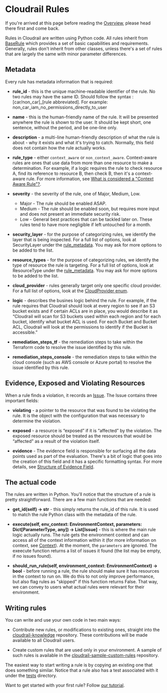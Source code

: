 # Cloudrail Rules

If you're arrived at this page before reading the [Overview](../README.md), please head there first and come back.

Rules in Cloudrail are written using Python code. All rules inherit from [BaseRule](https://github.com/indeni/cloudrail-knowledge/tree/main/cloudrail/knowledge/rules/base_rule.py)
which provides a set of basic capabilities and requirements. Generally, rules don't inherit
from other classes, unless there's a set of rules that are largely the same with minor
parameter differences.

## Metadata

Every rule has metadata information that is required:

* **rule_id** - this is the unique machine-readable identifier of the rule. No two
    rules may have the same ID. 
    Should follow the syntax : [car/non_car]_[rule abbreviated].
    For example: non_car_iam_no_permissions_directly_to_user
  
  
* **name** - this is the human-friendly name of the rule. It will be presented anywhere
    the rule is shown to the user. It should be kept short, one sentence, without the period,
    and be one-line only.

  
* **description** - a multi-line human-friendly description of what the rule is about - 
    why it exists and what it's trying to catch. Normally, this field does not contain
    how the rule actually works.


* **rule_type** - either `context_aware` or `non_context_aware`. Context-aware rules
    are ones that use data from more than one resource to make a determination. For example,
    if a logic requires the rule to check resource A, find its reference to resource B,
    then check B, then it's a context-aware rule. For more information, see 
    [What is considered a "Context Aware Rule"?](context-aware.md).


* **severity** - the severity of the rule, one of Major, Medium, Low.
    * Major - The rule should be enabled ASAP.
    * Medium - The rule should be enabled soon, but requires more input and does not present an immediate security risk.
    * Low - General best practices that can be tackled later on. These rules tend to have more negligible if left untouched for a month.


* **security_layer** - for the purpose of categorizing rules, we identify the layer
    that is being inspected. For a full list of options, look at SecurityLayer under
    the [rule_metadata](https://github.com/indeni/cloudrail-knowledge/tree/main/cloudrail/knowledge/rules/rule_metadata.py). You may ask
    for more options to be added to the list.


* **resource_types** - for the purpose of categorizing rules, we identify the type of
    resource the rule is targeting. For a full list of options, look at ResourceType under
    the [rule_metadata](https://github.com/indeni/cloudrail-knowledge/tree/main/cloudrail/knowledge/rules/rule_metadata.py). You may ask
    for more options to be added to the list.
  

* **cloud_provider** - rules generally target only one specific cloud provider. 
    For a full list of options, look at the 
    [CloudProvider enum](https://github.com/indeni/cloudrail-knowledge/tree/main/cloudrail/knowledge/context/cloud_provider.py).
  

* **logic** - describes the busines logic behind the rule. For example, if the rule 
    requires that Cloudrail should look at every region to see if an S3 bucket exists 
    and if certain ACLs are in place, you would describe it as 
    “Cloudrail will scan for S3 buckets used within each region and for each bucket, 
    identify what bucket ACL is used. For each Bucket and Bucket ACL, 
    Cloudrail will look at the permissions to identify if the Bucket is accessible.”
  

* **remediation_steps_tf** - the remediation steps to take within the Terraform code
    to resolve the issue identified by this rule.
  

* **remediation_steps_console** - the remediation steps to take within the cloud console
    (such as AWS console or Azure portal) to resolve the issue identified by this rule.


## Evidence, Exposed and Violating Resources

When a rule finds a violation, it records an [Issue](https://github.com/indeni/cloudrail-knowledge/tree/main/cloudrail/knowledge/rules/base_rule.py). The Issue contains
three important fields:

* **violating** - a pointer to the resource that was found to be violating the rule. 
    It is the object with the configuration that was necessary to determine the violation.

  
* **exposed** - a resource is “exposed” if it is “affected” by the violation. 
    The exposed resource should be treated as the resources that would be “affected” as a 
    result of the violation itself.
  

* **evidence** - The evidence field is responsible for surfacing all the data points used as part of the evaluation.
    There's a bit of logic that goes into the creation of this field and it has a specific 
    formatting syntax. For more details, see [Structure of Evidence Field](evidence.md).
  
## The actual code

The rules are written in Python. You'll notice that the structure of a rule is
pretty straightforward. There are a few main functions that are needed:

* **get_id(self) -> str** - this simply returns the rule_id of this rule. It is used to match
    the rule Python class with the metadata of the rule.
  

* **execute(self, env_context: EnvironmentContext, parameters: Dict[ParameterType, any]) -> List[Issue]** -
    this is where the main rule logic actually runs. The rule gets the environment context
    and can access all of the context information within it (for more information on context, 
    see [Context](../context/README.md)). At the moment, the `parameters` are ignored. The exeecute function
    returns a list of issues it found (the list may be empty, if no issues found).


* **should_run_rule(self, environment_context: EnvironmentContext) -> bool** - 
    before running a rule, the rule should make sure it has resources in the context to run on.
    We do this to not only improve performance, but also flag rules as "skipped" if this function returns
    False. That way, we can convey to users what actual rules were relevant for their environment.

  
## Writing rules

You can write and use your own code in two main ways:

* Contribute new rules, or modifications to existing ones, straight into the 
  [cloudrail-knowledge](https://github.com/indeni/cloudrail-knowledge) repository. These contributions
  will be made available to all Cloudrail users.
  
  
* Create custom rules that are used only in your environment. A sample of such
    rules is available in the [cloudrail-sample-custom-rules](https://github.com/indeni/cloudrail-sample-custom-rules)
    repository.
  
The easiest way to start writing a rule is by copying an existing one that does something
similar. Notice that a rule also has a test associated with it under the [tests](/tests) directory.

Want to get started with your first rule? Follow [our tutorial](tutorial/README.md).